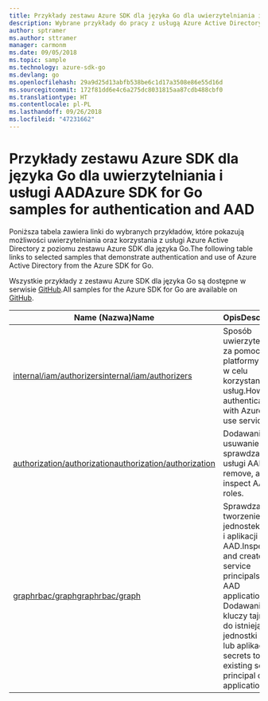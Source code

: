 ```yaml
---
title: Przykłady zestawu Azure SDK dla języka Go dla uwierzytelniania i usługi AAD
description: Wybrane przykłady do pracy z usługą Azure Active Directory (AAD) i uwierzytelniania z poziomu zestawu Azure SDK dla języka Go.
author: sptramer
ms.author: sttramer
manager: carmonm
ms.date: 09/05/2018
ms.topic: sample
ms.technology: azure-sdk-go
ms.devlang: go
ms.openlocfilehash: 29a9d25d13abfb538be6c1d17a3508e86e55d16d
ms.sourcegitcommit: 172f81dd6e4c6a275dc8031815aa87cdb488cbf0
ms.translationtype: HT
ms.contentlocale: pl-PL
ms.lasthandoff: 09/26/2018
ms.locfileid: "47231662"
---
```

# <a name="azure-sdk-for-go-samples-for-authentication-and-aad"></a><span data-ttu-id="f43e8-103">Przykłady zestawu Azure SDK dla języka Go dla uwierzytelniania i usługi AAD</span><span class="sxs-lookup"><span data-stu-id="f43e8-103">Azure SDK for Go samples for authentication and AAD</span></span>

<span data-ttu-id="f43e8-104">Poniższa tabela zawiera linki do wybranych przykładów, które pokazują możliwości uwierzytelniania oraz korzystania z usługi Azure Active Directory z poziomu zestawu Azure SDK dla języka Go.</span><span class="sxs-lookup"><span data-stu-id="f43e8-104">The following table links to selected samples that demonstrate authentication and use of Azure Active Directory from the Azure SDK for Go.</span></span>

<span data-ttu-id="f43e8-105">Wszystkie przykłady z zestawu Azure SDK dla języka Go są dostępne w serwisie [GitHub](https://github.com/Azure-Samples/azure-sdk-for-go-samples).</span><span class="sxs-lookup"><span data-stu-id="f43e8-105">All samples for the Azure SDK for Go are available on [GitHub](https://github.com/Azure-Samples/azure-sdk-for-go-samples).</span></span>

| <span data-ttu-id="f43e8-106">Name (Nazwa)</span><span class="sxs-lookup"><span data-stu-id="f43e8-106">Name</span></span> | <span data-ttu-id="f43e8-107">Opis</span><span class="sxs-lookup"><span data-stu-id="f43e8-107">Description</span></span> |
|------|-------------|
| [<span data-ttu-id="f43e8-108">internal/iam/authorizers</span><span class="sxs-lookup"><span data-stu-id="f43e8-108">internal/iam/authorizers</span></span>](https://github.com/Azure-Samples/azure-sdk-for-go-samples/blob/master/internal/iam/authorizers.go) | <span data-ttu-id="f43e8-109">Sposób uwierzytelniania za pomocą platformy Azure w celu korzystania z usług.</span><span class="sxs-lookup"><span data-stu-id="f43e8-109">How to authenticate with Azure to use services.</span></span> |
| [<span data-ttu-id="f43e8-110">authorization/authorization</span><span class="sxs-lookup"><span data-stu-id="f43e8-110">authorization/authorization</span></span>](https://github.com/Azure-Samples/azure-sdk-for-go-samples/blob/master/authorization/authorization.go) | <span data-ttu-id="f43e8-111">Dodawanie, usuwanie i sprawdzanie ról usługi AAD.</span><span class="sxs-lookup"><span data-stu-id="f43e8-111">Add, remove, and inspect AAD roles.</span></span> |
| [<span data-ttu-id="f43e8-112">graphrbac/graph</span><span class="sxs-lookup"><span data-stu-id="f43e8-112">graphrbac/graph</span></span>](https://github.com/Azure-Samples/azure-sdk-for-go-samples/blob/master/graphrbac/graph.go) | <span data-ttu-id="f43e8-113">Sprawdzanie i tworzenie jednostek usługi i aplikacji usługi AAD.</span><span class="sxs-lookup"><span data-stu-id="f43e8-113">Inspect and create service principals and AAD applications.</span></span> <span data-ttu-id="f43e8-114">Dodawanie kluczy tajnych do istniejącej jednostki usługi lub aplikacji.</span><span class="sxs-lookup"><span data-stu-id="f43e8-114">Add secrets to an existing service principal or application.</span></span> |
